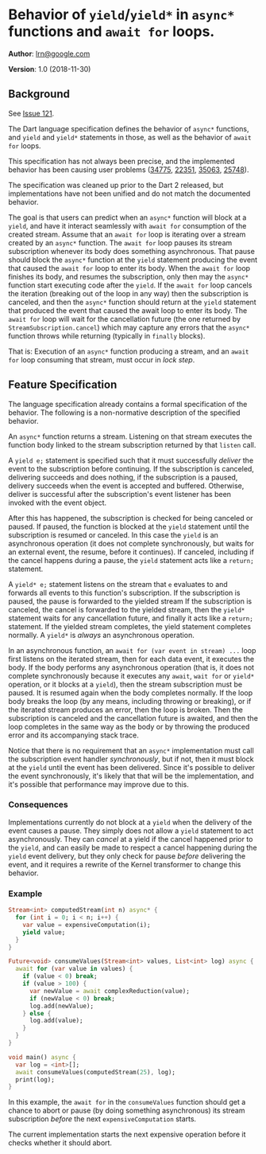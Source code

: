 # Behavior of `yield`/`yield*` in `async*` functions and `await for` loops.

**Author**: [lrn@google.com](mailto:lrn@google.com)

**Version**: 1.0 (2018-11-30)

## Background
See [Issue 121](#121).

The Dart language specification defines the behavior of `async*` functions,
and `yield` and `yield*` statements in those, as well as the behavior of
`await for` loops.

This specification has not always been precise, and the implemented behavior
has been causing user problems ([34775](https://github.com/dart-lang/sdk/issues/34775),
[22351](https://github.com/dart-lang/sdk/issues/22351),
[35063](https://github.com/dart-lang/sdk/issues/35063),
[25748](https://github.com/dart-lang/sdk/issues/25748)).

The specification was cleaned up prior to the Dart 2 released,
but implementations have not been unified and do not match the documented
behavior.

The goal is that users can predict when an `async*` function will block
at a `yield`, and have it interact seamlessly with `await for` consumption
of the created stream.
Assume that an `await for` loop is iterating over a stream created by an
`async*` function.
The `await for` loop pauses its stream subscription whenever its body does
something asynchronous. That pause should block the `async*` function at
the `yield` statement producing the event that caused the `await for`
loop to enter its body. When the `await for` loop finishes its body,
and resumes the subscription, only then may the `async*` function start
executing code after the `yield`.
If the `await for` loop cancels the iteration (breaking out of the loop in any
way) then the subscription is canceled,
and then the `async*` function should return at the `yield` statement
that produced the event that caused the await loop to enter its body.
The `await for` loop will wait for the cancellation future (the one
returned by `StreamSubscription.cancel`) which may capture any errors
that the `async*` function throws while returning
(typically in `finally` blocks).

That is: Execution of an `async*` function producing a stream,
and an `await for` loop consuming that stream, must occur in *lock step*.

## Feature Specification

The language specification already contains a formal specification of the
behavior.
The following is a non-normative description of the specified behavior.

An `async*` function returns a stream.
Listening on that stream executes the function body linked to the
stream subscription returned by that `listen` call.

A `yield e;` statement is specified such that it must successfully *deliver*
the event to the subscription before continuing.
If the subscription is canceled, delivering succeeds and does nothing,
if the subscription is a paused,
delivery succeeds when the event is accepted and buffered.
Otherwise, deliver is successful after the subscription's event listener
has been invoked with the event object.

After this has happened, the subscription is checked for being
canceled or paused.
If paused, the function is blocked at the `yield` statement until
the subscription is resumed or canceled.
In this case the `yield` is an asynchronous operation (it does not complete
synchronously, but waits for an external event, the resume,
before it continues).
If canceled, including if the cancel happens during a pause,
the `yield` statement acts like a `return;` statement.

A `yield* e;` statement listens on the stream that `e` evaluates to
and forwards all events to this function's subscription.
If the subscription is paused, the pause is forwarded to the yielded stream
If the subscription is canceled, the cancel is forwarded to the yielded stream,
then the `yield*` statement waits for any cancellation future, and finally
it acts like a `return;` statement.
If the yielded stream completes, the yield statement completes normally.
A `yield*` is *always* an asynchronous operation.

In an asynchronous function, an `await for (var event in stream) ...` loop
first listens on the iterated stream, then for each data event, it executes the
body. If the body performs any asynchronous operation (that is,
it does not complete synchronously because it executes any `await`,
`wait for` or `yield*` operation, or it blocks at a `yield`), then
the stream subscription must be paused. It is resumed again when the
body completes normally. If the loop body breaks the loop (by any means,
including throwing or breaking), or if the iterated stream produces an error,
then the loop is broken. Then the subscription is canceled and the cancellation
future is awaited, and then the loop completes in the same way as the body
or by throwing the produced error and its accompanying stack trace.

Notice that there is no requirement that an `async*` implementation must call
the subscription event handler *synchronously*, but if not, then it must
block at the `yield` until the event has been delivered. Since it's possible
to deliver the event synchronously, it's likely that that will be the
implementation, and it's possible that performance may improve due to this.

### Consequences
Implementations currently do not block at a `yield` when the delivery of
the event causes a pause. They simply does not allow a `yield` statement
to act asynchronously. They can *cancel* at a yield if the cancel happened
prior to the `yield`, and can easily be made to respect a cancel happening
during the `yield` event delivery, but they only check for pause *before*
delivering the event, and it requires a rewrite of the Kernel transformer
to change this behavior.

### Example
```dart
Stream<int> computedStream(int n) async* {
  for (int i = 0; i < n; i++) {
    var value = expensiveComputation(i);
    yield value;
  }
}

Future<void> consumeValues(Stream<int> values, List<int> log) async {
  await for (var value in values) {
    if (value < 0) break;
    if (value > 100) {
      var newValue = await complexReduction(value);
      if (newValue < 0) break;
      log.add(newValue);
    } else {
      log.add(value);
    }
  }
}

void main() async {
  var log = <int>[];
  await consumeValues(computedStream(25), log);
  print(log);
}
```
In this example, the `await for` in the `consumeValues` function should get a chance to abort or pause
(by doing something asynchronous) its stream subscription *before* the next `expensiveComputation` starts.

The current implementation starts the next expensive operation before it checks whether it should 
abort.
